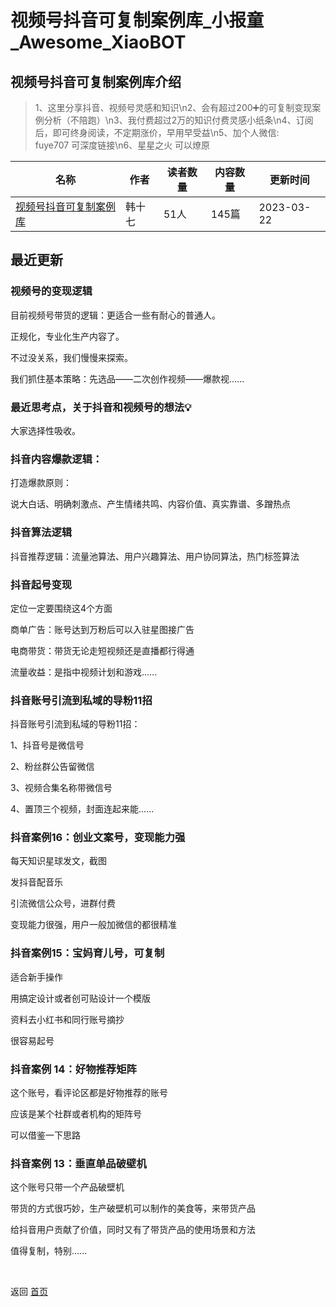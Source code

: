 # 视频号抖音可复制案例库_小报童_Awesome_XiaoBOT

## 视频号抖音可复制案例库介绍
> 1、这里分享抖音、视频号灵感和知识\n2、会有超过200➕的可复制变现案例分析（不陪跑）\n3、我付费超过2万的知识付费灵感小纸条\n4、订阅后，即可终身阅读，不定期涨价，早用早受益\n5、加个人微信:  
fuye707 可深度链接\n6、星星之火 可以燎原  
  


|名称|作者|读者数量|内容数量|更新时间|
|---|---|---|---|---|
|[视频号抖音可复制案例库](https://xiaobot.net/p/hanshiqi?refer=0b133df9-27dc-423b-8101-639049001c13)|韩十七|51人|145篇|2023-03-22|

## 最近更新
### 视频号的变现逻辑

目前视频号带货的逻辑：更适合一些有耐心的普通人。

正规化，专业化生产内容了。

不过没关系，我们慢慢来探索。

我们抓住基本策略：先选品——二次创作视频——爆款视......

### 最近思考点，关于抖音和视频号的想法💡

大家选择性吸收。

### 抖音内容爆款逻辑：

打造爆款原则：

说大白话、明确刺激点、产生情绪共鸣、内容价值、真实靠谱、多蹭热点

### 抖音算法逻辑

抖音推荐逻辑：流量池算法、用户兴趣算法、用户协同算法，热门标签算法

### 抖音起号变现

定位一定要围绕这4个方面

商单广告：账号达到万粉后可以入驻星图接广告

电商带货：带货无论走短视频还是直播都行得通

流量收益：是指中视频计划和游戏......

### 抖音账号引流到私域的导粉11招

抖音账号引流到私域的导粉11招：

1、抖音号是微信号

2、粉丝群公告留微信

3、视频合集名称带微信号

4、置顶三个视频，封面连起来能......

### 抖音案例16：创业文案号，变现能力强

每天知识星球发文，截图

发抖音配音乐

引流微信公众号，进群付费

变现能力很强，用户一般加微信的都很精准

### 抖音案例15：宝妈育儿号，可复制

适合新手操作

用搞定设计或者创可贴设计一个模版

资料去小红书和同行账号摘抄

很容易起号

### 抖音案例 14：好物推荐矩阵

这个账号，看评论区都是好物推荐的账号

应该是某个社群或者机构的矩阵号

可以借鉴一下思路

### 抖音案例 13：垂直单品破壁机

这个账号只带一个产品破壁机

带货的方式很巧妙，生产破壁机可以制作的美食等，来带货产品

给抖音用户贡献了价值，同时又有了带货产品的使用场景和方法

值得复制，特别......


<a href="https://github.com/Reno9527/awesome-xiaobot" style="color: white; text-decoration: none;">awesome-xiaobot</a>

返回 [首页](../README.md)
